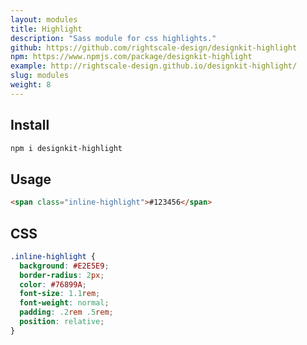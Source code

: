 ```yaml
---
layout: modules
title: Highlight
description: "Sass module for css highlights."
github: https://github.com/rightscale-design/designkit-highlight
npm: https://www.npmjs.com/package/designkit-highlight
example: http://rightscale-design.github.io/designkit-highlight/
slug: modules
weight: 8
---
```


## Install

```bash
npm i designkit-highlight
```

## Usage

```html
<span class="inline-highlight">#123456</span>
```

## CSS

```css
.inline-highlight {
  background: #E2E5E9;
  border-radius: 2px;
  color: #76899A;
  font-size: 1.1rem;
  font-weight: normal;
  padding: .2rem .5rem;
  position: relative;
}
```
